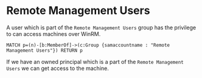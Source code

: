# Remote Management Users

A user which is part of the ```Remote Management Users``` group has the privilege to can access machines over WinRM.

``` cypher
MATCH p=(n)-[b:MemberOf]->(c:Group {samaccountname : "Remote Management Users"}) RETURN p
```

If we have an owned principal which is a part of the ```Remote Management Users``` we can get access to the machine. 
